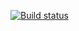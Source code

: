 [![Build status](https://ci.appveyor.com/api/projects/status/jsor7p4deaioptp3?svg=true)](https://ci.appveyor.com/project/Egor1515/patternstask2)
